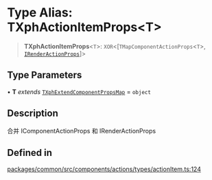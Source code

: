 # Type Alias: TXphActionItemProps\<T\>

> **TXphActionItemProps**\<`T`\>: `XOR`\<[`TMapComponentActionProps`\<`T`\>, [`IRenderActionProps`](../interfaces/IRenderActionProps.md)]\>

## Type Parameters

• **T** *extends* [`TXphExtendComponentPropsMap`](TXphExtendComponentPropsMap.md) = `object`

## Description

合并 IComponentActionProps 和 IRenderActionProps

## Defined in

[packages/common/src/components/actions/types/actionItem.ts:124](https://github.com/XiaoPiHong/xph-crud/blob/300d288b2cb7d1d481589252292dd1816109678d/packages/common/src/components/actions/types/actionItem.ts#L124)
